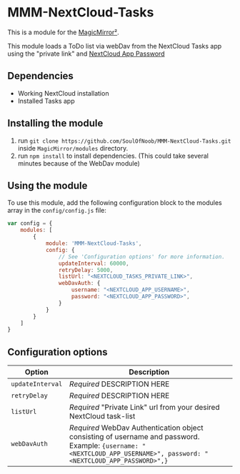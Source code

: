 # MMM-NextCloud-Tasks

This is a module for the [MagicMirror²](https://github.com/MichMich/MagicMirror/).

This module loads a ToDo list via webDav from the NextCloud Tasks app using the "private link" and [NextCloud App Password](https://docs.nextcloudpi.com/en/two-factor-authentication-for-nextcloud/)

## Dependencies

- Working NextCloud installation
- Installed Tasks app

## Installing the module

1. run `git clone https://github.com/SoulOfNoob/MMM-NextCloud-Tasks.git` inside `MagicMirror/modules` directory.
2. run `npm install` to install dependencies. (This could take several minutes because of the WebDav module)

## Using the module

To use this module, add the following configuration block to the modules array in the `config/config.js` file:

```js
var config = {
    modules: [
        {
            module: 'MMM-NextCloud-Tasks',
            config: {
                // See 'Configuration options' for more information.
                updateInterval: 60000,
                retryDelay: 5000,
                listUrl: "<NEXTCLOUD_TASKS_PRIVATE_LINK>",
                webDavAuth: {
                    username: "<NEXTCLOUD_APP_USERNAME>",
                    password: "<NEXTCLOUD_APP_PASSWORD>",
                }
            }
        }
    ]
}
```

## Configuration options

| Option           | Description
|----------------- |-----------
| `updateInterval` | *Required* DESCRIPTION HERE
| `retryDelay`     | *Required* DESCRIPTION HERE
| `listUrl`        | *Required* "Private Link" url from your desired NextCloud task-list
| `webDavAuth`     | *Required* WebDav Authentication object consisting of username and password. <br> Example: `{username: "<NEXTCLOUD_APP_USERNAME>", password: "<NEXTCLOUD_APP_PASSWORD>",}`
